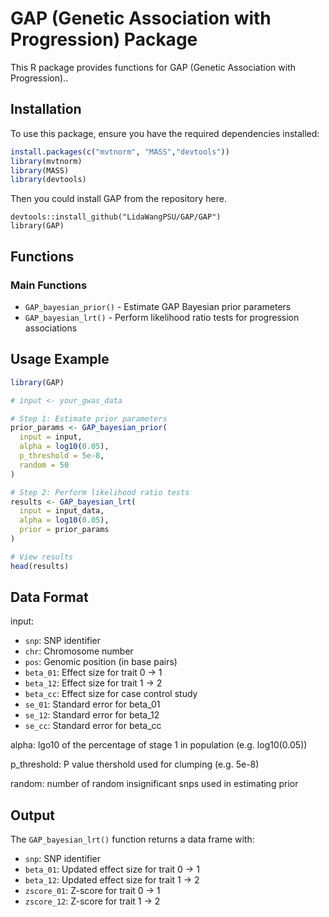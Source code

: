 # GAP (Genetic Association with Progression) Package

This R package provides functions for GAP (Genetic Association with Progression)..

## Installation

To use this package, ensure you have the required dependencies installed:

```r
install.packages(c("mvtnorm", "MASS","devtools"))
library(mvtnorm)
library(MASS)
library(devtools)
```
Then you could install GAP from the repository here.

```
devtools::install_github("LidaWangPSU/GAP/GAP")
library(GAP)
```

## Functions

### Main Functions

- `GAP_bayesian_prior()` - Estimate GAP Bayesian prior parameters
- `GAP_bayesian_lrt()` - Perform likelihood ratio tests for progression associations


## Usage Example

```r
library(GAP)

# input <- your_gwas_data

# Step 1: Estimate prior parameters
prior_params <- GAP_bayesian_prior(
  input = input, 
  alpha = log10(0.05), 
  p_threshold = 5e-8, 
  random = 50
)

# Step 2: Perform likelihood ratio tests
results <- GAP_bayesian_lrt(
  input = input_data, 
  alpha = log10(0.05), 
  prior = prior_params
)

# View results
head(results)
```

## Data Format
input:
- `snp`: SNP identifier
- `chr`: Chromosome number
- `pos`: Genomic position (in base pairs)
- `beta_01`: Effect size for trait 0 -> 1
- `beta_12`: Effect size for trait 1 -> 2
- `beta_cc`: Effect size for case control study
- `se_01`: Standard error for beta_01
- `se_12`: Standard error for beta_12
- `se_cc`: Standard error for beta_cc

alpha: lgo10 of the percentage of stage 1 in population (e.g. log10(0.05))

p_threshold: P value thershold used for clumping (e.g. 5e-8)

random: number of random insignificant snps used in estimating prior

## Output

The `GAP_bayesian_lrt()` function returns a data frame with:
- `snp`: SNP identifier
- `beta_01`: Updated effect size for trait 0 -> 1
- `beta_12`: Updated effect size for trait 1 -> 2
- `zscore_01`: Z-score for trait 0 -> 1
- `zscore_12`: Z-score for trait 1 -> 2


